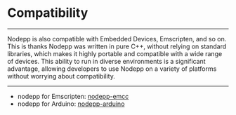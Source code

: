 # Compatibility

<hr>

Nodepp is also compatible with Embedded Devices, Emscripten, and so on. This is thanks Nodepp was written in pure C++, without relying on standard libraries, which makes it highly portable and compatible with a wide range of devices. This ability to run in diverse environments is a significant advantage, allowing developers to use Nodepp on a variety of platforms without worrying about compatibility.

<hr>

- nodepp for Emscripten: [nodepp-emcc](https://github.com/NodeppOficial/nodepp-emcc)
- nodepp for Arduino:    [nodepp-arduino](https://github.com/NodeppOficial/nodepp-arduino)

<br>